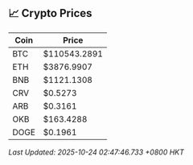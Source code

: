 ## 📈 Crypto Prices

| Coin | Price |
| ---- | ----- |
| BTC | $110543.2891 |
| ETH | $3876.9907 |
| BNB | $1121.1308 |
| CRV | $0.5273 |
| ARB | $0.3161 |
| OKB | $163.4288 |
| DOGE | $0.1961 |

_Last Updated: 2025-10-24 02:47:46.733 +0800 HKT_